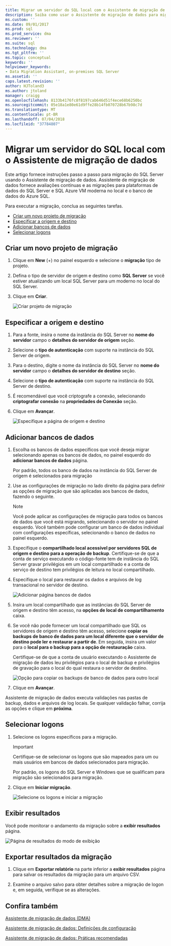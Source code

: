 ```yaml
---
title: Migrar um servidor do SQL local com o Assistente de migração de dados | Microsoft Docs
description: Saiba como usar o Assistente de migração de dados para migrar um SQL Server no local para outro SQL Server ou banco de dados do Azure SQL
ms.custom: ''
ms.date: 09/01/2017
ms.prod: sql
ms.prod_service: dma
ms.reviewer: ''
ms.suite: sql
ms.technology: dma
ms.tgt_pltfrm: ''
ms.topic: conceptual
keywords: ''
helpviewer_keywords:
- Data Migration Assistant, on-premises SQL Server
ms.assetid: ''
caps.latest.revision: ''
author: HJToland3
ms.author: jtoland
manager: craigg
ms.openlocfilehash: 8133b4176fc8f8197cab646d51f4ece68b6250bc
ms.sourcegitcommit: 05e18a1e80e61d9ffe28b14fb070728b67b98c7d
ms.translationtype: MT
ms.contentlocale: pt-BR
ms.lasthandoff: 07/04/2018
ms.locfileid: "37784807"
---
```

# <a name="migrate-an-on-premises-sql-server-with-data-migration-assistant"></a>Migrar um servidor do SQL local com o Assistente de migração de dados

Este artigo fornece instruções passo a passo para migração do SQL Server usando o Assistente de migração de dados. Assistente de migração de dados fornece avaliações contínuas e as migrações para plataformas de dados do SQL Server e SQL Azure VM moderna no local e o banco de dados do Azure SQL.  

Para executar a migração, conclua as seguintes tarefas.

- [Criar um novo projeto de migração](#create-a-new-migration-project)
- [Especificar a origem e destino](#specify-source-and-target)
- [Adicionar bancos de dados](#add-databases)
- [Selecionar logons](#select-logins)

## <a name="create-a-new-migration-project"></a>Criar um novo projeto de migração

1. Clique em **New** (+) no painel esquerdo e selecione o **migração** tipo de projeto.

1. Defina o tipo de servidor de origem e destino como **SQL Server** se você estiver atualizando um local SQL Server para um moderno no local do SQL Server.

1. Clique em **Criar**.

   ![Criar projeto de migração](../dma/media/NewCreate.png)

## <a name="specify-the-source-and-target"></a>Especificar a origem e destino

1. Para a fonte, insira o nome da instância do SQL Server no **nome do servidor** campo o **detalhes do servidor de origem** seção. 

1. Selecione o **tipo de autenticação** com suporte na instância do SQL Server de origem.

1. Para o destino, digite o nome da instância do SQL Server no **nome do servidor** campo o **detalhes do servidor de destino** seção. 

1. Selecione o **tipo de autenticação** com suporte na instância do SQL Server de destino.

1. É recomendável que você criptografe a conexão, selecionando **criptografar conexão** na **propriedades de Conexão** seção.

1. Clique em **Avançar**.

   ![Especifique a página de origem e destino](../dma/media/SourceTarget.png)

## <a name="add-databases"></a>Adicionar bancos de dados

1. Escolha os bancos de dados específicos que você deseja migrar selecionando apenas os bancos de dados, no painel esquerdo do **adicionar bancos de dados** página.

   Por padrão, todos os banco de dados na instância do SQL Server de origem é selecionados para migração

1. Use as configurações de migração no lado direito da página para definir as opções de migração que são aplicadas aos bancos de dados, fazendo o seguinte.

   > [!NOTE]
   > Você pode aplicar as configurações de migração para todos os bancos de dados que você está migrando, selecionando o servidor no painel esquerdo. Você também pode configurar um banco de dados individual com configurações específicas, selecionando o banco de dados no painel esquerdo.

 1. Especifique o **compartilhado local acessível por servidores SQL de origem e destino para a operação de backup**. Certifique-se de que a conta de serviço executando o código-fonte tem de instância do SQL Server gravar privilégios em um local compartilhado e a conta de serviço de destino tem privilégios de leitura no local compartilhado.

 1. Especifique o local para restaurar os dados e arquivos de log transacional no servidor de destino.

    ![Adicionar página bancos de dados](../dma/media/AddDatabases.png)

1. Insira um local compartilhado que as instâncias do SQL Server de origem e destino têm acesso, na **opções de local de compartilhamento** caixa.

1. Se você não pode fornecer um local compartilhado que SQL os servidores de origem e destino têm acesso, selecione **copiar os backups de banco de dados para um local diferente que o servidor de destino pode ler e restaurar a partir de**. Em seguida, insira um valor para o **local para o backup para a opção de restauração** caixa. 

   Certifique-se de que a conta de usuário executando o Assistente de migração de dados leu privilégios para o local de backup e privilégios de gravação para o local do qual restaura o servidor de destino.

   ![Opção para copiar os backups de banco de dados para outro local](../dma/media/CopyDatabaseDifferentLocation.png)

1. Clique em **Avançar**.

Assistente de migração de dados executa validações nas pastas de backup, dados e arquivos de log locais. Se qualquer validação falhar, corrija as opções e clique em **próxima**.

## <a name="select-logins"></a>Selecionar logons

1. Selecione os logons específicos para a migração.

   > [!IMPORTANT]
   > Certifique-se de selecionar os logons que são mapeados para um ou mais usuários em bancos de dados selecionados para migração.   

   Por padrão, os logons do SQL Server e Windows que se qualificam para migração são selecionados para migração.

1. Clique em **Iniciar migração**.

   ![Selecione os logons e iniciar a migração](../dma/media/SelectLogins.png)

## <a name="view-results"></a>Exibir resultados

Você pode monitorar o andamento da migração sobre a **exibir resultados** página.

![Página de resultados do modo de exibição](../dma/media/ViewResults.png)

## <a name="export-migration-results"></a>Exportar resultados da migração

1. Clique em **Exportar relatório** na parte inferior a **exibir resultados** página para salvar os resultados da migração para um arquivo CSV.

1. Examine o arquivo salvo para obter detalhes sobre a migração de logon e, em seguida, verifique se as alterações.

## <a name="see-also"></a>Confira também

[Assistente de migração de dados (DMA)](../dma/dma-overview.md)

[Assistente de migração de dados: Definições de configuração](../dma/dma-configurationsettings.md)

[Assistente de migração de dados: Práticas recomendadas](../dma/dma-bestpractices.md)
